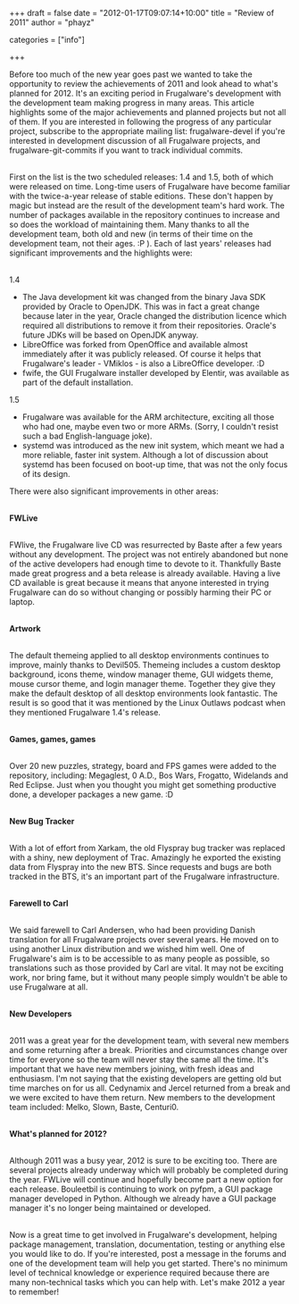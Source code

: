 
+++
draft = false
date = "2012-01-17T09:07:14+10:00"
title = "Review of 2011"
author = "phayz"

categories = ["info"]

+++

Before too much of the new year goes past we wanted to take the opportunity to review the achievements of 2011 and look ahead to what's planned for 2012.  It's an exciting period in Frugalware's development with the development team making progress in many areas. This article highlights some of the major achievements and planned projects but not all of them. If you are interested in following the progress of any particular project, subscribe to the appropriate mailing list: frugalware-devel if you're interested in development discussion of all Frugalware projects, and frugalware-git-commits if you want to track individual commits.<br /><br />

First on the list is the two scheduled releases: 1.4 and 1.5, both of which were released on time. Long-time users of Frugalware have become familiar with the twice-a-year release of stable editions. These don't happen by magic but instead are the result of the development team's hard work. The number of packages available in the repository continues to increase and so does the workload of maintaining them. Many thanks to all the development team, both old and new (in terms of their time on the development team, not their ages. :P ). Each of last years' releases had significant improvements and the highlights were:<br /><br />

1.4<br />
<ul>
<li>The Java development kit was changed from the binary Java SDK provided by Oracle to OpenJDK. This was in fact a great change because later in the year, Oracle changed the distribution licence which required all distributions to remove it from their repositories. Oracle's future JDKs will be based on OpenJDK anyway.</li>
<li>LibreOffice was forked from OpenOffice and available almost immediately after it was publicly released. Of course it helps that Frugalware's leader - VMiklos - is also a LibreOffice developer. :D</li>
<li>fwife, the GUI Frugalware installer developed by Elentir, was available as part of the default installation.</li>
</ul>

1.5<br />
<ul>
<li>Frugalware was available for the ARM architecture, exciting all those who had one, maybe even two or more ARMs. (Sorry, I couldn't resist such a bad English-language joke).</li>
<li>systemd was introduced as the new init system, which meant we had a more reliable, faster init system. Although a lot of discussion about systemd has been focused on boot-up time, that was not the only focus of its design.</li>
</ul>

There were also significant improvements in other areas:<br /><br />

<strong>FWLive</strong><br /><br />

FWlive, the Frugalware live CD was resurrected by Baste after a few years without any development. The project was not entirely abandoned but none of the active developers had enough time to devote to it. Thankfully Baste made great progress and a beta release is already available. Having a live CD available is great because it means that anyone interested in trying Frugalware can do so without changing or possibly harming their PC or laptop.<br /><br />

<strong>Artwork</strong><br /><br />

The default themeing applied to all desktop environments continues to improve, mainly thanks to Devil505. Themeing includes a custom desktop background, icons theme, window manager theme, GUI widgets theme, mouse cursor theme, and login manager theme. Together they give they make the default desktop of all desktop environments look fantastic. The result is so good that it was mentioned by the Linux Outlaws podcast when they mentioned Frugalware 1.4's release.<br /><br />

<strong>Games, games, games</strong><br /><br />

Over 20 new puzzles, strategy, board and FPS games were added to the repository, including: Megaglest, 0 A.D., Bos Wars, Frogatto, Widelands and Red Eclipse. Just when you thought you might get something productive done, a developer packages a new game. :D<br /><br />

<strong>New Bug Tracker</strong><br /><br />

With a lot of effort from Xarkam, the old Flyspray bug tracker was replaced with a shiny, new deployment of Trac. Amazingly he exported the existing data from Flyspray into the new BTS. Since requests and bugs are both tracked in the BTS, it's an important part of the Frugalware infrastructure.<br /><br />

<strong>Farewell to Carl</strong><br /><br />

We said farewell to Carl Andersen, who had been providing Danish translation for all Frugalware projects over several years. He moved on to using another Linux distribution and we wished him well. One of Frugalware's aim is to be accessible to as many people as possible, so translations such as those provided by Carl are vital. It may not be exciting work, nor bring fame, but it without many people simply wouldn't be able to use Frugalware at all.<br /><br />

<strong>New Developers</strong><br /><br />

2011 was a great year for the development team, with several new members and some returning after a break. Priorities and circumstances change over time for everyone so the team will never stay the same all the time. It's important that we have new members joining, with fresh ideas and enthusiasm. I'm not saying that the existing developers are getting old but time marches on for us all. Cedynamix and Jercel returned from a break and we were excited to have them return. New members to the development team included: Melko, Slown, Baste, Centuri0.<br /><br />

<strong>What's planned for 2012?</strong><br /><br />

Although 2011 was a busy year, 2012 is sure to be exciting too. There are several projects already underway which will probably be completed during the year. FWLive will continue and hopefully become part a new option for each release. Bouleetbil is continuing to work on pyfpm, a GUI package manager developed in Python. Although we already have a GUI package manager it's no longer being maintained or developed.<br /><br />

Now is a great time to get involved in Frugalware's development, helping package management, translation, documentation, testing or anything else you would like to do. If you're interested, post a message in the forums and one of the development team will help you get started. There's no minimum level of technical knowledge or experience required because there are many non-technical tasks which you can help with. Let's make 2012 a year to remember!
            
        